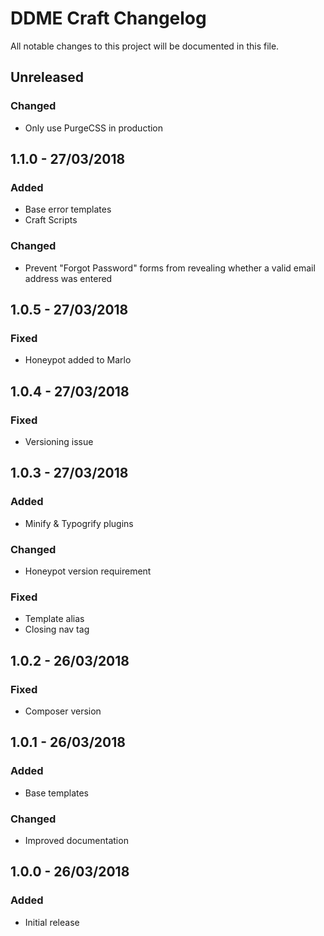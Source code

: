 # DDME Craft Changelog
All notable changes to this project will be documented in this file.

## Unreleased

### Changed
- Only use PurgeCSS in production

## 1.1.0 - 27/03/2018

### Added
- Base error templates
- Craft Scripts

### Changed
- Prevent "Forgot Password" forms from revealing whether a valid email address was entered

## 1.0.5 - 27/03/2018

### Fixed
- Honeypot added to Marlo

## 1.0.4 - 27/03/2018

### Fixed
- Versioning issue

## 1.0.3 - 27/03/2018

### Added
- Minify & Typogrify plugins

### Changed
- Honeypot version requirement

### Fixed
- Template alias
- Closing nav tag

## 1.0.2 - 26/03/2018

### Fixed
- Composer version

## 1.0.1 - 26/03/2018

### Added
- Base templates

### Changed
- Improved documentation

## 1.0.0 - 26/03/2018

### Added
- Initial release
